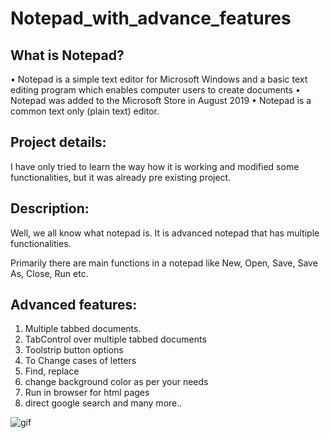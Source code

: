 # Notepad_with_advance_features

## What is Notepad?
•
Notepad is a simple text editor for Microsoft Windows and a basic text editing program
which enables computer users to create documents
•
Notepad was added to the Microsoft Store in August 2019
•
Notepad is a common text only (plain text) editor.

## Project details:
I have only tried to learn the way how it is working and modified some functionalities, but it was already pre existing project.


## Description:

Well, we all know what notepad is. It is advanced notepad that has multiple functionalities.

Primarily there are main functions in a notepad like New, Open, Save, Save As,
Close, Run etc.

## Advanced features:

1) Multiple tabbed documents.
2) TabControl over multiple tabbed documents
3) Toolstrip button options
4) To Change cases of letters
5) Find, replace
6) change background color as per your needs
7) Run in browser for html pages
8) direct google search 
and many more..


![gif](https://user-images.githubusercontent.com/57804751/104000080-083f9780-519e-11eb-88bb-df1d8908dac2.gif)
